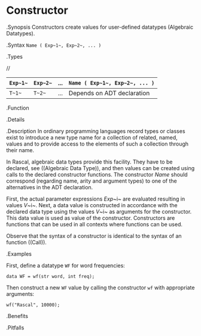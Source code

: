# Constructor

.Synopsis
Constructors create values for user-defined datatypes (Algebraic Datatypes).

.Syntax
`Name ( Exp~1~, Exp~2~, ... )`

.Types

//

| `Exp~1~` | `Exp~2~` | ... |  `Name ( Exp~1~, Exp~2~, ... )`  |
| --- | --- | --- | --- |
| `T~1~`   | `T~2~`   | ... | Depends on ADT declaration           |


.Function

.Details

.Description
In ordinary programming languages record types or classes exist to introduce a new type name for a collection of related, 
named, values and to provide access to the elements of such a collection through their name. 

In Rascal, algebraic data types provide this facility. They have to be declared, see ((Algebraic Data Type)), and
then values can be created using calls to the declared constructor functions.
The constructor _Name_ should correspond (regarding name, arity and argument types) to one of the alternatives
in the ADT declaration.

First, the actual parameter expressions _Exp_~i~ are evaluated resulting in values _V_~i~.
Next, a data value is constructed in accordance with the declared data type
using the values _V_~i~ as arguments for the constructor. This data value is used as value of the constructor. 
Constructors are functions that can be used in all contexts where functions can be used.

Observe that the syntax of a constructor is identical to the syntax of an function ((Call)).

.Examples

First, define a datatype `WF` for word frequencies:
```rascal-shell,continue
data WF = wf(str word, int freq);
```
Then construct a new `WF` value by calling the constructor `wf` with appropriate arguments:
```rascal-shell,continue
wf("Rascal", 10000);
```

.Benefits

.Pitfalls

